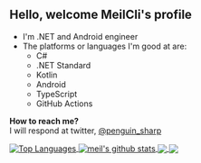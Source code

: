 ## Hello, welcome MeilCli's profile
- I'm .NET and Android engineer
- The platforms or languages I'm good at are:
  - C#
  - .NET Standard
  - Kotlin
  - Android
  - TypeScript
  - GitHub Actions

**How to reach me?**  
I will respond at twitter, [@penguin_sharp](https://twitter.com/penguin_sharp)

<a href="https://github.com/anuraghazra/github-readme-stats">
  <img align="center" src="https://github-readme-stats.anuraghazra1.vercel.app/api/top-langs/?username=MeilCli&hide=java,html" alt="Top Languages" />
</a>
<a href="https://github.com/anuraghazra/github-readme-stats">
  <img align="center" src="https://github-readme-stats.anuraghazra1.vercel.app/api?username=MeilCli&show_icons=true&count_private=true&line_height=27" alt="meil's github stats" />
</a>

<a href="https://github.com/anuraghazra/convoychat">
  <img align="center" src="https://github-readme-stats.vercel.app/api/pin/?username=MeilCli&repo=SharedProperty" />
</a>
<a href="https://github.com/anuraghazra/github-readme-stats">
  <img align="center" src="https://github-readme-stats.vercel.app/api/pin/?username=MeilCli&repo=Librarian" />
</a>
